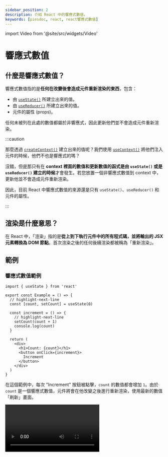 ```yaml
---
sidebar_position: 2
description: 介紹 React 中的響應式數值。
keywords: [piesdoc, react, react響應式數值]
---
```


import Video from '@site/src/widgets/Video'

# 響應式數值

## 什麼是響應式數值？

響應式數值指的是**任何在改變後會造成元件重新渲染的東西**，包含：

- 由 [`useState()`](./use-state) 所建立出來的值。
- 由 [`useReducer()`](https://beta.reactjs.org/apis/react/useReducer) 所建立出來的值。
- 元件的屬性 (props)。

任何未被列在此處的數值都屬於非響應式，因此更新他們並不會造成元件重新渲染。

:::caution

那麼透過 [`createContext()`](https://beta.reactjs.org/reference/react/createContext#createcontext) 建立出來的值呢？我們使用 [`useContext()`](https://beta.reactjs.org/reference/react/useContext#usecontext) 將他們注入元件的時候，他們不也是響應式的嗎？

沒錯，但是那只有在 **context 裡面的數值和更新數值的函式是由 `useState()` 或是 `useReducer()` 建立的時候**才會發生。若您放置一個非響應式數值到 context 中，更新他並不會造成元件重新渲染。

因此，目前 React 中響應式數值的來源還是只有 `useState()`、`useReducer()` 和元件的屬性。

:::

## 渲染是什麼意思？

在 React 中，「渲染」指的是**從上到下執行元件中的所有程式碼，並將輸出的 JSX 元素轉換為 DOM 節點**。首次渲染之後的任何後續渲染都被稱為「重新渲染」。

## 範例

### 響應式數值範例

```tsx showLineNumbers
import { useState } from 'react'

export const Example = () => {
  // highlight-next-line
  const [count, setCount] = useState(0)

  const increment = () => {
    // highlight-next-line
    setCount(count + 1)
    console.log(count)
  }

  return (
    <div>
      <h1>Count: {count}</h1>
      <button onClick={increment}>
        Increment
      </button>
    </div>
  )
}
```

在這個範例中，每次 "Increment" 按鈕被點擊，`count` 的數值都會增加 `1`。由於 `count` 是一個響應式數值，元件將會在他改變之後進行重新渲染，使用最新的數值「刷新」畫面。

<Video src="/video/react/reactive-values_reactive.mp4" />

然而，您可能已經注意到主控台中顯示的數值總是和畫面上顯示的數值不同。好消息是，這不是一個 bug，但是這的確讓大家很困惑！我們會在[元件渲染](./component-rendering)章節中解釋這一點，現在先不用擔心他。

此外，若您還不知道 [`useState()`](./use-state) 是做什麼的也有沒關係。只要記得響應式數值的改變會導致元件重新渲染就好了！

### 非響應式數值

```tsx showLineNumbers
import { useState } from 'react'

// highlight-next-line
let count = 0

export const Example = () => {
  const increment = () => {
    // highlight-next-line
    count++
    console.log(count)
  }

  return (
    <div>
      <div>
        <h1>Count: {count}</h1>
        <button onClick={increment}>
          Increment
        </button>
      </div>
    </div>
  )
}
```

<Video src="/video/react/reactive-values_non-reactive.mp4" />

在這個範例中，每次 "Increment" 按鈕被點擊，`count` 的數值都會增加 `1`。由於 `count` 是一個**非響應式數值**，無論 `count` 改變了多少次，他的變化都**不會**導致元件重新渲染。

但是請小心，這不代表非響應式數值的變化永遠不會顯現在畫面上！我們來看看下面這個範例：

```tsx showLineNumbers
import { useState } from 'react'

// highlight-next-line
let age = 0

export const Example = () => {
  // highlight-next-line
  const [count, setCount] = useState(0)

  const incrementCount = () => {
    // highlight-next-line
    setCount(count + 1)
  }

  const incrementAge = () => {
    // highlight-next-line
    age++
  }

  return (
    <div>
      <div>
        <h1>Count: {count}</h1>
        <button onClick={incrementCount}>Increment Count</button>
      </div>
      <div>
        <h1>Age: {age}</h1>
        <button onClick={incrementAge}>Increment Age</button>
      </div>
    </div>
  )
}
```

<Video src="/video/react/reactive-values_both.mp4" height="300px" />

在這個範例中，`count` 是一個響應式數值，而 `age` 則是一個非響應式數值。因此：

- 點擊 "Increment Count" 會修改 `count` 的數值，導致元件重新渲染。
- 點擊 "Increment Age" 會修改 `age` 的數值，但是這**不會**導致元件重新渲染。

這就是為什麼在上面的影片中，點擊 "Increment Age" 三次之後看似什麼事都沒發生，隨後我們點擊一次 "Increment Count"，畫面就突然從 `Age: 0` 變成 `Age: 3`，非常令人困惑。

## 何時該將變數宣告為響應式數值

為了避免我們在上方看見的問題，在宣告變數時我們必須小心。簡單判斷基準是：

- 若某個數值**會發生變化**，而且**使用者必須在畫面上觀察到他的變化**，那麼就將他宣告為響應式數值。
- 否則就將他宣告為非響應式數值。
